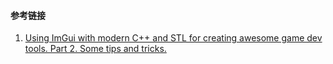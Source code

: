 





#### 参考链接

1. [Using ImGui with modern C++ and STL for creating awesome game dev tools. Part 2. Some tips and tricks.](https://eliasdaler.github.io/using-imgui-with-sfml-pt2/)

